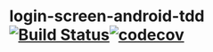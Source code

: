 # login-screen-android-tdd [![Build Status](https://travis-ci.org/elpassion-workshops/login-screen-android-tdd.svg?branch=master)](https://travis-ci.org/elpassion-workshops/login-screen-android-tdd)[![codecov](https://codecov.io/gh/elpassion-workshops/login-screen-android-tdd/branch/master/graph/badge.svg)](https://codecov.io/gh/elpassion-workshops/login-screen-android-tdd)


